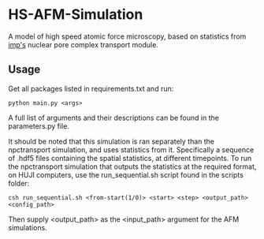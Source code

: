 # HS-AFM-Simulation

A model of high speed atomic force microscopy, based on statistics from [imp's](https://github.com/salilab/imp)
nuclear pore complex transport module.

## Usage

Get all packages listed in requirements.txt and run:

```
python main.py <args>
```

A full list of arguments and their descriptions can be found in the parameters.py file.

It should be noted that this simulation is ran separately than the npctransport simulation, and uses statistics from
it. Specifically a sequence of .hdf5 files containing the spatial statistics, at different timepoints. To run the
npctransport simulation that outputs the statistics at the required format, on HUJI computers, use the
run_sequential.sh script found in the scripts folder:

```
csh run_sequential.sh <from-start(1/0)> <start> <step> <output_path> <config_path>
```

Then supply <output_path> as the <input_path> argument for the AFM simulations.